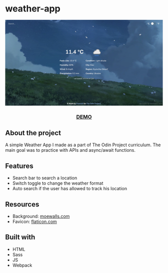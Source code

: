 # weather-app

![alt text](dist/img/webpage-screenshot.jpg)

<h3 align="center"><a href="https://praesidi.github.io/weather-app/">DEMO</a></h2>

## About the project

A simple Weather App I made as a part of The Odin Project curriculum. The main goal was to practice with APIs and async/await functions.

## Features

- Search bar to search a location
- Switch toggle to change the weather format
- Auto search if the user has allowed to track his location

## Resources

- Background: [moewalls.com](https://moewalls.com)
- Favicon: [flaticon.com](https://flaticon.com)

## Built with

- HTML
- Sass
- JS
- Webpack
